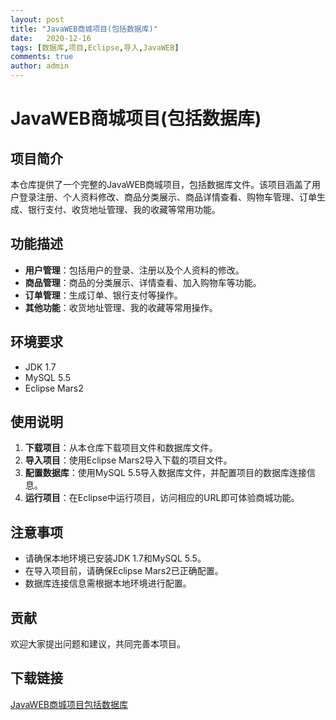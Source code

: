 ```yaml
---
layout: post
title: "JavaWEB商城项目(包括数据库)"
date:   2020-12-16
tags: [数据库,项目,Eclipse,导入,JavaWEB]
comments: true
author: admin
---
```

# JavaWEB商城项目(包括数据库)

## 项目简介

本仓库提供了一个完整的JavaWEB商城项目，包括数据库文件。该项目涵盖了用户登录注册、个人资料修改、商品分类展示、商品详情查看、购物车管理、订单生成、银行支付、收货地址管理、我的收藏等常用功能。

## 功能描述

- **用户管理**：包括用户的登录、注册以及个人资料的修改。
- **商品管理**：商品的分类展示、详情查看、加入购物车等功能。
- **订单管理**：生成订单、银行支付等操作。
- **其他功能**：收货地址管理、我的收藏等常用操作。

## 环境要求

- JDK 1.7
- MySQL 5.5
- Eclipse Mars2

## 使用说明

1. **下载项目**：从本仓库下载项目文件和数据库文件。
2. **导入项目**：使用Eclipse Mars2导入下载的项目文件。
3. **配置数据库**：使用MySQL 5.5导入数据库文件，并配置项目的数据库连接信息。
4. **运行项目**：在Eclipse中运行项目，访问相应的URL即可体验商城功能。

## 注意事项

- 请确保本地环境已安装JDK 1.7和MySQL 5.5。
- 在导入项目前，请确保Eclipse Mars2已正确配置。
- 数据库连接信息需根据本地环境进行配置。

## 贡献

欢迎大家提出问题和建议，共同完善本项目。

## 下载链接

[JavaWEB商城项目包括数据库](https://pan.quark.cn/s/33cd98572b57)